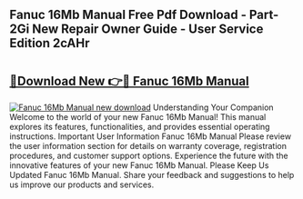 ## Fanuc 16Mb Manual Free Pdf Download - Part-2Gi New Repair Owner Guide - User Service Edition 2cAHr

# <h2><a href="http://bc73586.oget.top/?id=Fanuc+16Mb+Manual">🔗Download New 👉🔴 Fanuc 16Mb Manual</a></h2>

[![Fanuc 16Mb Manual new download](https://i.imgur.com/5g1atiW.png)](http://bc73586.oget.top/?id=Fanuc+16Mb+Manual)
Understanding Your Companion Welcome to the world of your new Fanuc 16Mb Manual! This manual explores its features, functionalities, and provides essential operating instructions. Important User Information Fanuc 16Mb Manual Please review the user information section for details on warranty coverage, registration procedures, and customer support options. Experience the future with the innovative features of your new Fanuc 16Mb Manual. Please Keep Us Updated Fanuc 16Mb Manual. Share your feedback and suggestions to help us improve our products and services.
